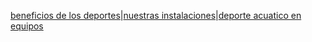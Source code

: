 [beneficios de los deportes](./befeficiosdelosdeportes.md)|[nuestras instalaciones](./nuestrasinstalaciones.md)|[deporte acuatico en equipos](deporteacuaticoenequipos.md)
